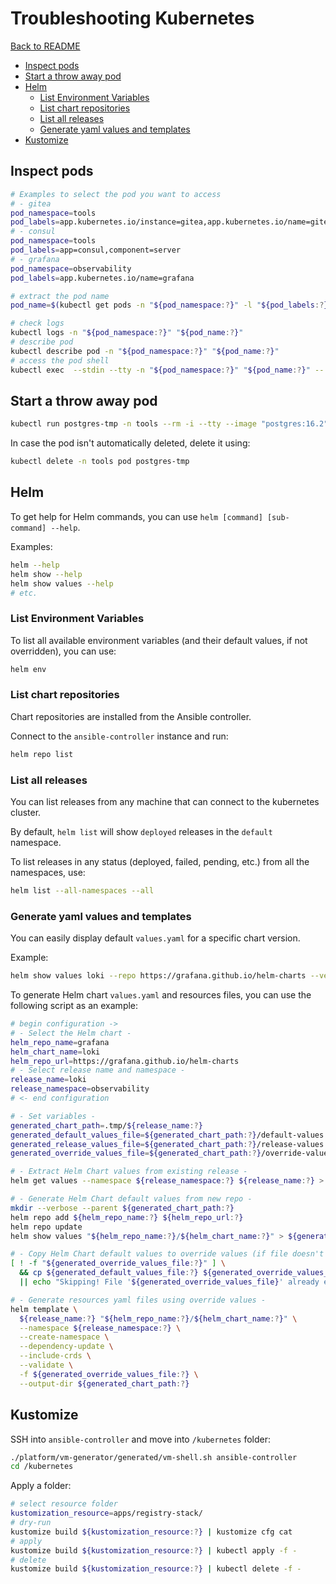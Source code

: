 # Troubleshooting Kubernetes

[Back to README](README.md)

- [Inspect pods](#inspect-pods)
- [Start a throw away pod](#start-a-throw-away-pod)
- [Helm](#helm)
  - [List Environment Variables](#list-environment-variables)
  - [List chart repositories](#list-chart-repositories)
  - [List all releases](#list-all-releases)
  - [Generate yaml values and templates](#generate-yaml-values-and-templates)
- [Kustomize](#kustomize)

## Inspect pods

```sh
# Examples to select the pod you want to access
# - gitea
pod_namespace=tools
pod_labels=app.kubernetes.io/instance=gitea,app.kubernetes.io/name=gitea
# - consul
pod_namespace=tools
pod_labels=app=consul,component=server
# - grafana
pod_namespace=observability
pod_labels=app.kubernetes.io/name=grafana

# extract the pod name
pod_name=$(kubectl get pods -n "${pod_namespace:?}" -l "${pod_labels:?}" -o jsonpath="{.items[0].metadata.name}")

# check logs
kubectl logs -n "${pod_namespace:?}" "${pod_name:?}"
# describe pod
kubectl describe pod -n "${pod_namespace:?}" "${pod_name:?}"
# access the pod shell
kubectl exec  --stdin --tty -n "${pod_namespace:?}" "${pod_name:?}" -- /bin/sh
```

## Start a throw away pod

```sh
kubectl run postgres-tmp -n tools --rm -i --tty --image "postgres:16.2" -- /bin/bash
```

In case the pod isn't automatically deleted, delete it using:

```sh
kubectl delete -n tools pod postgres-tmp
```

## Helm

To get help for Helm commands, you can use  `helm [command] [sub-command] --help`.

Examples:

```sh
helm --help
helm show --help
helm show values --help
# etc.
```

### List Environment Variables

To list all available environment variables (and their default values, if not
overridden), you can use:

```sh
helm env
```

### List chart repositories

Chart repositories are installed from the Ansible controller.

Connect to the `ansible-controller` instance and run:

```sh
helm repo list
```

### List all releases

You can list releases from any machine that can connect to the kubernetes cluster.

By default, `helm list` will show `deployed` releases in the `default`
namespace.

To list releases in any status (deployed, failed, pending, etc.) from all the
namespaces, use:

```sh
helm list --all-namespaces --all
```

### Generate yaml values and templates

You can easily display default `values.yaml` for a specific chart version.

Example:

```sh
helm show values loki --repo https://grafana.github.io/helm-charts --version '5.43.3' > loki-defaults.yaml
```

To generate Helm chart `values.yaml` and resources files, you can use the
following script as an example:

```sh
# begin configuration ->
# - Select the Helm chart -
helm_repo_name=grafana
helm_chart_name=loki
helm_repo_url=https://grafana.github.io/helm-charts
# - Select release name and namespace -
release_name=loki
release_namespace=observability
# <- end configuration

# - Set variables -
generated_chart_path=.tmp/${release_name:?}
generated_default_values_file=${generated_chart_path:?}/default-values.yaml
generated_release_values_file=${generated_chart_path:?}/release-values.yaml
generated_override_values_file=${generated_chart_path:?}/override-values.yaml

# - Extract Helm Chart values from existing release -
helm get values --namespace ${release_namespace:?} ${release_name:?} > ${generated_release_values_file:?}

# - Generate Helm Chart default values from new repo -
mkdir --verbose --parent ${generated_chart_path:?}
helm repo add ${helm_repo_name:?} ${helm_repo_url:?}
helm repo update
helm show values "${helm_repo_name:?}/${helm_chart_name:?}" > ${generated_default_values_file:?}

# - Copy Helm Chart default values to override values (if file doesn't exist) -
[ ! -f "${generated_override_values_file:?}" ] \
  && cp ${generated_default_values_file:?} ${generated_override_values_file} \
  || echo "Skipping! File '${generated_override_values_file}' already exist."

# - Generate resources yaml files using override values -
helm template \
  ${release_name:?} "${helm_repo_name:?}/${helm_chart_name:?}" \
  --namespace ${release_namespace:?} \
  --create-namespace \
  --dependency-update \
  --include-crds \
  --validate \
  -f ${generated_override_values_file:?} \
  --output-dir ${generated_chart_path:?}
```

## Kustomize

SSH into `ansible-controller` and move into `/kubernetes` folder:

```sh
./platform/vm-generator/generated/vm-shell.sh ansible-controller
cd /kubernetes
```

Apply a folder:

```sh
# select resource folder
kustomization_resource=apps/registry-stack/
# dry-run
kustomize build ${kustomization_resource:?} | kustomize cfg cat
# apply
kustomize build ${kustomization_resource:?} | kubectl apply -f -
# delete
kustomize build ${kustomization_resource:?} | kubectl delete -f -
```
